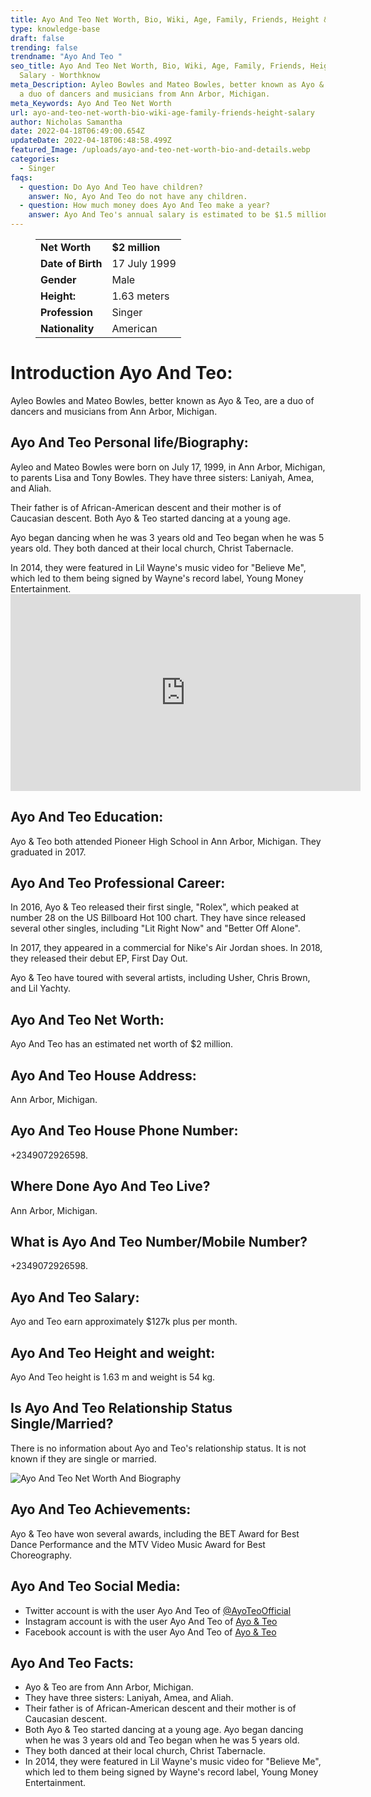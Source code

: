 ```yaml
---
title: Ayo And Teo Net Worth, Bio, Wiki, Age, Family, Friends, Height & Salary
type: knowledge-base
draft: false
trending: false
trendname: "Ayo And Teo "
seo_title: Ayo And Teo Net Worth, Bio, Wiki, Age, Family, Friends, Height &
  Salary - Worthknow
meta_Description: Ayleo Bowles and Mateo Bowles, better known as Ayo & Teo, are
  a duo of dancers and musicians from Ann Arbor, Michigan.
meta_Keywords: Ayo And Teo Net Worth
url: ayo-and-teo-net-worth-bio-wiki-age-family-friends-height-salary
author: Nicholas Samantha
date: 2022-04-18T06:49:00.654Z
updateDate: 2022-04-18T06:48:58.499Z
featured_Image: /uploads/ayo-and-teo-net-worth-bio-and-details.webp
categories:
  - Singer
faqs:
  - question: Do Ayo And Teo have children?
    answer: No, Ayo And Teo do not have any children.
  - question: How much money does Ayo And Teo make a year?
    answer: Ayo And Teo's annual salary is estimated to be $1.5 million plus.
---
```

<figure class="wp-block-table is-style-stripes">
  <table>
    <tbody>
      <tr>
        <td>
          <strong>Net Worth</strong>
        </td>
        <td>
          <strong>$2 million</strong>
        </td>
      </tr>
      <tr>
        <td>
          <strong>Date of Birth</strong>
        </td>
        <td>17 July 1999</td>
      </tr>
      <tr>
        <td>
          <strong>Gender</strong>
        </td>
        <td>Male</td>
      </tr>
      <tr>
        <td>
          <strong>Height:</strong>
        </td>
        <td>1.63 meters</td>
      </tr>
      <tr>
        <td>
          <strong>Profession</strong>
        </td>
        <td>Singer</td>
      </tr>
      <tr>
        <td>
          <strong>Nationality</strong>
        </td>
        <td>American</td>
      </tr>
    </tbody>
  </table>
</figure>

# Introduction Ayo And Teo:

Ayleo Bowles and Mateo Bowles, better known as Ayo & Teo, are a duo of dancers and musicians from Ann Arbor, Michigan.

## **Ayo And Teo Personal life/Biography:**

Ayleo and Mateo Bowles were born on July 17, 1999, in Ann Arbor, Michigan, to parents Lisa and Tony Bowles. They have three sisters: Laniyah, Amea, and Aliah.

Their father is of African-American descent and their mother is of Caucasian descent. Both Ayo & Teo started dancing at a young age.

Ayo began dancing when he was 3 years old and Teo began when he was 5 years old. They both danced at their local church, Christ Tabernacle.

In 2014, they were featured in Lil Wayne's music video for "Believe Me", which led to them being signed by Wayne's record label, Young Money Entertainment.<iframe width="560" height="315" src="https://www.youtube.com/embed/eAz6iowXwbQ" title="YouTube video player" frameborder="0" allow="accelerometer; autoplay; clipboard-write; encrypted-media; gyroscope; picture-in-picture" allowfullscreen></iframe>

## **Ayo And Teo Education:**

Ayo & Teo both attended Pioneer High School in Ann Arbor, Michigan. They graduated in 2017.

## **Ayo And Teo Professional Career:**

In 2016, Ayo & Teo released their first single, "Rolex", which peaked at number 28 on the US Billboard Hot 100 chart. They have since released several other singles, including "Lit Right Now" and "Better Off Alone".

In 2017, they appeared in a commercial for Nike's Air Jordan shoes. In 2018, they released their debut EP, First Day Out.

Ayo & Teo have toured with several artists, including Usher, Chris Brown, and Lil Yachty.

## **Ayo And Teo Net Worth:**

Ayo And Teo has an estimated net worth of $2 million.

## **Ayo And Teo House Address:**

Ann Arbor, Michigan.

## **Ayo And Teo House Phone Number:**

+2349072926598.

## **Where Done Ayo And Teo Live?**

Ann Arbor, Michigan.

## **What is Ayo And Teo Number/Mobile Number?**

+2349072926598.

## **Ayo And Teo Salary:**

Ayo and Teo earn approximately $127k plus per month.

## **Ayo And Teo Height and weight:**

Ayo And Teo height is 1.63 m and weight is 54 kg.

## **Is Ayo And Teo Relationship Status Single/Married?**

There is no information about Ayo and Teo's relationship status. It is not known if they are single or married.

![Ayo And Teo Net Worth And Biography](/uploads/ayo-and-teo-net-worth.webp)

## **Ayo And Teo Achievements:**

Ayo & Teo have won several awards, including the BET Award for Best Dance Performance and the MTV Video Music Award for Best Choreography.

## **Ayo And Teo Social Media:**

* Twitter account is with the user Ayo And Teo of <a href="https://twitter.com/ayoteoofficial" target="_blank" rel="nofollow" rel="noopener">@AyoTeoOfficial</a>
* Instagram account is with the user Ayo And Teo of <a href="https://www.instagram.com/teo/" target="_blank" rel="nofollow" rel="noopener">Ayo & Teo</a>
* Facebook account is with the user Ayo And Teo of <a href="https://web.facebook.com/teoandayoofficial" target="_blank" rel="nofollow" rel="noopener">Ayo & Teo</a>

## **Ayo And Teo Facts:**

* Ayo & Teo are from Ann Arbor, Michigan.
* They have three sisters: Laniyah, Amea, and Aliah.
* Their father is of African-American descent and their mother is of Caucasian descent.
* Both Ayo & Teo started dancing at a young age. Ayo began dancing when he was 3 years old and Teo began when he was 5 years old.
* They both danced at their local church, Christ Tabernacle.
* In 2014, they were featured in Lil Wayne's music video for "Believe Me", which led to them being signed by Wayne's record label, Young Money Entertainment.